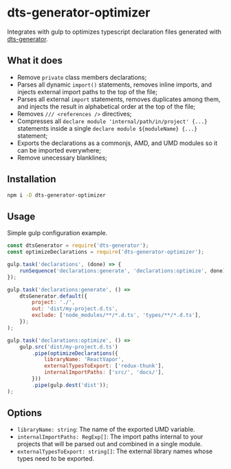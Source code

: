# dts-generator-optimizer
Integrates with gulp to optimizes typescript declaration files generated with [dts-generator](https://github.com/SitePen/dts-generator).

## What it does
- Remove `private` class members declarations;
- Parses all dynamic `import()` statements, removes inline imports, and injects external import paths to the top of the file;
- Parses all external `import` statements, removes duplicates among them, and injects the result in alphabetical order at the top of the file;
- Removes `/// <references />` directives;
- Compresses all `declare module 'internal/path/in/project' {...}` statements inside a single `declare module ${moduleName} {...}` statement;
- Exports the declarations as a commonjs, AMD, and UMD modules so it can be imported everywhere;
- Remove unecessary blanklines;

## Installation
```bash
npm i -D dts-generator-optimizer
```
## Usage
Simple gulp configuration example.
```js
const dtsGenerator = require('dts-generator');
const optimizeDeclarations = require('dts-generator-optimizer');

gulp.task('declarations', (done) => {
    runSequence('declarations:generate', 'declarations:optimize', done);
});

gulp.task('declarations:generate', () =>
    dtsGenerator.default({
        project: './',
        out: 'dist/my-project.d.ts',
        exclude: ['node_modules/**/*.d.ts', 'types/**/*.d.ts'],
    });
);

gulp.task('declarations:optimize', () =>
    gulp.src('dist/my-project.d.ts')
        .pipe(optimizeDeclarations({
            libraryName: 'ReactVapor',
            externalTypesToExport: ['redux-thunk'],
            internalImportPaths: ['src/', 'docs/'],
        }))
        .pipe(gulp.dest('dist'));
);
```

## Options
- `libraryName: string`: The name of the exported UMD variable. 
- `internalImportPaths: RegExp[]`: The import paths internal to your projects that will be parsed out and combined in a single module.
- `externalTypesToExport: string[]`: The external library names whose types need to be exported.

